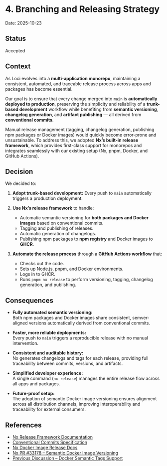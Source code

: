 # 4. Branching and Releasing Strategy

Date: 2025-10-23  

## Status

Accepted

## Context

As Loci evolves into a **multi-application monorepo**, maintaining a consistent, automated, and traceable release process across apps and packages has become essential.  

Our goal is to ensure that every change merged into `main` is **automatically deployed to production**, preserving the simplicity and reliability of a **trunk-based development** workflow while benefiting from **semantic versioning**, **changelog generation**, and **artifact publishing** — all derived from **conventional commits**.

Manual release management (tagging, changelog generation, publishing npm packages or Docker images) would quickly become error-prone and unsustainable. To address this, we adopted **Nx’s built-in release framework**, which provides first-class support for monorepos and integrates seamlessly with our existing setup (Nx, pnpm, Docker, and GitHub Actions).

## Decision

We decided to:

1. **Adopt trunk-based development:** Every push to `main` automatically triggers a production deployment.

2. **Use Nx’s release framework** to handle:  
   - Automatic semantic versioning for **both packages and Docker images** based on conventional commits.  
   - Tagging and publishing of releases.  
   - Automatic generation of changelogs.  
   - Publishing npm packages to **npm registry** and Docker images to **GHCR**.  

3. **Automate the release process** through a **GitHub Actions workflow** that:  
   - Checks out the code.  
   - Sets up Node.js, pnpm, and Docker environments.  
   - Logs in to GHCR.  
   - Runs `pnpm nx release` to perform versioning, tagging, changelog generation, and publishing.

## Consequences

- **Fully automated semantic versioning:**  
  Both npm packages and Docker images share consistent, semver-aligned versions automatically derived from conventional commits.

- **Faster, more reliable deployments:**  
  Every push to `main` triggers a reproducible release with no manual intervention.

- **Consistent and auditable history:**  
  Nx generates changelogs and tags for each release, providing full traceability between commits, versions, and artifacts.

- **Simplified developer experience:**  
  A single command (`nx release`) manages the entire release flow across all apps and packages.

- **Future-proof setup:**  
  The adoption of semantic Docker image versioning ensures alignment across all distribution channels, improving interoperability and traceability for external consumers.

## References

- [Nx Release Framework Documentation](https://nx.dev/docs/guides/nx-release)  
- [Conventional Commits Specification](https://www.conventionalcommits.org/en/v1.0.0/)  
- [Nx Docker Image Release Docs](https://nx.dev/docs/guides/nx-release/release-docker-images)  
- [Nx PR #33178 – Semantic Docker Image Versioning](https://github.com/nrwl/nx/pull/33178)  
- [Previous Discussion – Docker Semantic Tags Support](https://github.com/nrwl/nx/discussions/33131)

